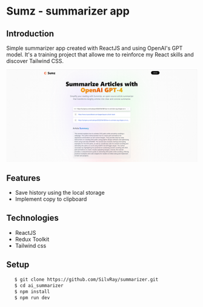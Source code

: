 # Sumz - summarizer app

## Introduction
Simple summarizer app created with ReactJS and using OpenAI's GPT model.
It's a training project that allowe me to reinforce my React skills and discover Tailwind CSS.

<img
  src="/public/illustration.png"
  alt="Alt text"
  align="center">

## Features
* Save history using the local storage
* Implement copy to clipboard


## Technologies
* ReactJS
* Redux Toolkit
* Tailwind css

## Setup
```
   $ git clone https://github.com/SilvRay/summarizer.git
   $ cd ai_summarizer
   $ npm install
   $ npm run dev
  ```
